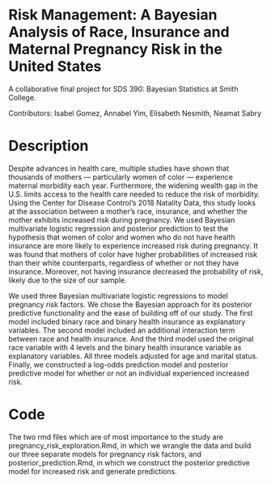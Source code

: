 # Risk Management: A Bayesian Analysis of Race, Insurance and Maternal Pregnancy Risk in the United States

A collaborative final project for SDS 390: Bayesian Statistics at Smith College.

Contributors: Isabel Gomez, Annabel Yim, Elisabeth Nesmith, Neamat Sabry

# Description
Despite advances in health care, multiple studies have shown that thousands of mothers — particularly women of color — experience maternal morbidity each year. Furthermore, the widening wealth gap in the U.S. limits access to the health care needed to reduce the risk of morbidity. Using the Center for Disease Control’s 2018 Natality Data, this study looks at the association between a mother’s race, insurance, and whether the mother exhibits increased risk during pregnancy. We used Bayesian multivariate logistic regression and posterior prediction to test the hypothesis that women of color and women who do not have health insurance are more likely to experience increased risk during pregnancy. It was found that mothers of color have higher probabilities of increased risk than their white counterparts, regardless of whether or not they have insurance. Moreover, not having insurance decreased the probability of risk, likely due to the size of our sample.

We used three Bayesian multivariate logistic regressions to model pregnancy risk factors. We chose the Bayesian approach for its posterior predictive functionality and the ease of building off of our study. The first model included binary race and binary health insurance as explanatory variables. The second model included an additional interaction term between race and health insurance. And the third model used the original race variable with 4 levels and the binary health insurance variable as explanatory variables. All three models adjusted for age and marital status. Finally, we constructed a log-odds prediction model and posterior predictive model for whether or not an individual experienced increased risk.

# Code
The two rmd files which are of most importance to the study are pregnancy_risk_exploration.Rmd, in which we wrangle the data and build our three separate models for pregnancy risk factors, and posterior_prediction.Rmd, in which we construct the posterior predictive model for increased risk and generate predictions. 






